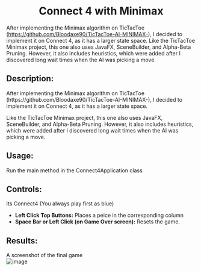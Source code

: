 <h1 align="center">Connect 4 with Minimax</h1>

After implementing the Minimax algorithm on TicTacToe (https://github.com/Bloodaxe90/TicTacToe-AI-MINIMAX-), I decided to implement it on Connect 4, as it has a larger state space. Like the TicTacToe Minimax project, this one also uses JavaFX, SceneBuilder, and Alpha-Beta Pruning. However, it also includes heuristics, which were added after I discovered long wait times when the AI was picking a move.


<h2>Description:</h2>
<p>
After implementing the Minimax algorithm on TicTacToe (https://github.com/Bloodaxe90/TicTacToe-AI-MINIMAX-), I decided to implement it on Connect 4, as it has a larger state space. 
</p>
<p>
Like the TicTacToe Minimax project, this one also uses JavaFX, SceneBuilder, and Alpha-Beta Pruning. However, it also includes heuristics, which were added after I discovered long wait times when the AI was picking a move.
</p>

<h2>Usage:</h2>
<p>
Run the main method in the Connect4Application class
</p>

<h2>Controls:</h2>
<p>
  Its Connect4 (You always play first as blue)
</p>
<ul>
    <li><strong>Left Click Top Buttons:</strong> Places a peice in the corresponding column</li>
    <li><strong>Space Bar or Left Click (on Game Over screen):</strong> Resets the game.</li>
</ul>

<h2>Results:</h2>

A screenshot of the final game  
![image](https://github.com/user-attachments/assets/5de14e3a-5c86-4ce7-940e-ef994282049a)









